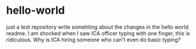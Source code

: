 # hello-world
just a test repository
write somehting about the changes in the hello world readme.
I am shocked when I saw ICA officer typing with one finger, this is ridiculous. Why is ICA hiring someone who can't even do basic typing?
